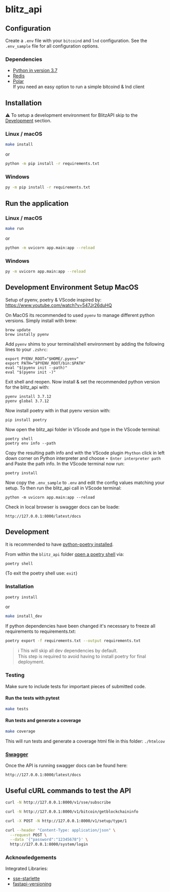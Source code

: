 # blitz_api

## Configuration

Create a `.env` file with your `bitcoind` and `lnd` configuration. See the `.env_sample` file for all configuration options.

### Dependencies

- [Python in version 3.7](https://www.python.org/downloads/)
- [Redis](https://redis.io)
- [Polar](https://github.com/jamaljsr/polar)  
  If you need an easy option to run a simple bitcoind & lnd client

## Installation

:warning: To setup a development environment for BlitzAPI skip to the [Development](#Development) section.

### Linux / macOS

```sh
make install
```

or

```sh
python -m pip install -r requirements.txt
```

### Windows

```sh
py -m pip install -r requirements.txt
```

## Run the application

### Linux / macOS

```sh
make run
```

or

```sh
python -m uvicorn app.main:app --reload
```

### Windows

```sh
py -m uvicorn app.main:app --reload
```

## Development Environment Setup MacOS

Setup of pyenv, poetry & VScode inspired by: https://www.youtube.com/watch?v=547Jr26duHQ

On MacOS its recommended to used `pyenv` to manage different python versions. Simply install with brew:
```
brew update
brew instally pyenv
```
Add `pyenv` shims to your terminal/shell environment by adding the following lines to your `.zshrc`:
```
export PYENV_ROOT="$HOME/.pyenv"
export PATH="$PYENV_ROOT/bin:$PATH"
eval "$(pyenv init --path)"
eval "$(pyenv init -)"
``` 
Exit shell and reopen. Now install & set the recommended python version for the blitz_api with:
```
pyenv install 3.7.12
pyenv global 3.7.12
```
Now install poetry with in that pyenv version with:
```
pip install poetry
```
Now open the blitz_api folder in VScode and type in the VScode terminal:
```
poetry shell
poetry env info --path 
```
Copy the resulting path info and with the VScode plugin `Phython` click in left down corner on Python interpreter and choose `+ Enter interpreter path` and Paste the path info. In the VScode terminal now run:
```
poetry install
```
Now copy the `.env_sample` to `.env` and edit the config values matching your setup. To then run the blitz_api call in VScode terminal:
```
python -m uvicorn app.main:app --reload
```
Check in local browser is swagger docs can be loade:
```
http://127.0.0.1:8000/latest/docs
```


## Development

It is recommended to have [python-poetry installed](<(https://python-poetry.org/docs/master/#installation)>).

From within the `blitz_api` folder [open a poetry shell](https://python-poetry.org/docs/master/cli/#shell) via:

```sh
poetry shell
```

(To exit the poetry shell use: `exit`)

### Installation

```
poetry install
```

or

```sh
make install_dev
```

If python dependencies have been changed it's necessary to freeze all requirements to requirements.txt:

```sh
poetry export -f requirements.txt --output requirements.txt
```

> :information_source: This will skip all dev dependencies by default.\
> This step is required to avoid having to install poetry for final deployment.

### Testing

Make sure to include tests for important pieces of submitted code.

#### Run the tests with pytest

```sh
make tests
```

#### Run tests and generate a coverage

```sh
make coverage
```

This will run tests and generate a coverage html file in this folder: `./htmlcov`

### [Swagger](https://swagger.io)

Once the API is running swagger docs can be found here:

```
http://127.0.0.1:8000/latest/docs
```

## Useful cURL commands to test the API

```sh
curl -N http://127.0.0.1:8000/v1/sse/subscribe
```

```sh
curl -N http://127.0.0.1:8000/v1/bitcoin/getblockchaininfo
```

```sh
curl -X POST -N http://127.0.0.1:8000/v1/setup/type/1
```

```sh
curl --header "Content-Type: application/json" \
  --request POST \
  --data '{"password":"12345678"}' \
  http://127.0.0.1:8000/system/login
```

### Acknowledgements

Integrated Libraries:

- [sse-starlette](https://github.com/sysid/sse-starlette)
- [fastapi-versioning](https://github.com/DeanWay/fastapi-versioning)
